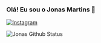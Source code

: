 ### Olá! Eu sou o Jonas Martins 🤞

[![Instagram](https://img.shields.io/badge/Instagram-E4405F?style=for-the-badge&logo=instagram&logoColor=white)](https://instagram.com/jonas_mar)

![Jonas Github Status](https://github-readme-stats.vercel.app/api?username={username}&theme=blue-green)
